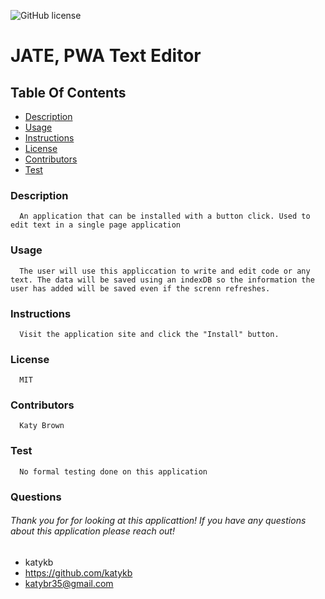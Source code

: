 ![GitHub license](https://img.shields.io/badge/license-MIT-blue.svg)
# JATE, PWA Text Editor
## Table Of Contents
* [Description](#description)
* [Usage](#usage)
* [Instructions](#instructions)
* [License](#license)
* [Contributors](#contributors)
* [Test](#test)

### Description
      An application that can be installed with a button click. Used to edit text in a single page application
### Usage
      The user will use this appliccation to write and edit code or any text. The data will be saved using an indexDB so the information the user has added will be saved even if the screnn refreshes.
### Instructions
      Visit the application site and click the "Install" button.
### License
      MIT
### Contributors
      Katy Brown
### Test
      No formal testing done on this application

### Questions
###### Thank you for for looking at this applicattion! If you have any questions about this application please reach out!     
* katykb
* https://github.com/katykb 
* katybr35@gmail.com
